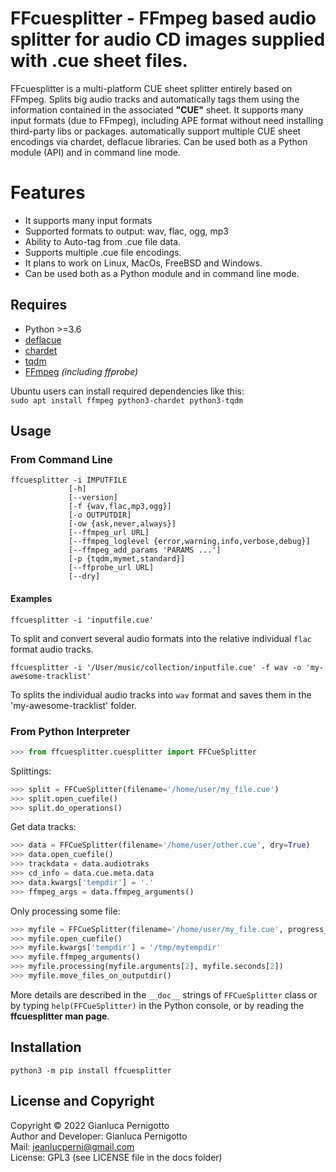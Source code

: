 # FFcuesplitter - FFmpeg based audio splitter for audio CD images supplied with .cue sheet files.

FFcuesplitter is a multi-platform CUE sheet splitter entirely based on FFmpeg. 
Splits big audio tracks and automatically tags them using the information 
contained in the associated **"CUE"** sheet. It supports many input formats 
(due to FFmpeg), including APE format without need installing third-party libs 
or packages. automatically support multiple CUE sheet encodings via chardet, deflacue 
libraries. Can be used both as a Python module (API) and in command line mode.   

# Features

- It supports many input formats
- Supported formats to output: wav, flac, ogg, mp3
- Ability to Auto-tag from .cue file data.
- Supports multiple .cue file encodings.
- It plans to work on Linux, MacOs, FreeBSD and Windows.
- Can be used both as a Python module and in command line mode.

## Requires

- Python >=3.6
- [deflacue](https://pypi.org/project/deflacue/)
- [chardet](https://pypi.org/project/chardet/)
- [tqdm](https://pypi.org/project/tqdm/#description)
- [FFmpeg](https://ffmpeg.org/) *(including ffprobe)*

 
Ubuntu users can install required dependencies like this:   
`sudo apt install ffmpeg python3-chardet python3-tqdm`   

## Usage

### From Command Line

```
ffcuesplitter -i IMPUTFILE
             [-h] 
             [--version] 
             [-f {wav,flac,mp3,ogg}] 
             [-o OUTPUTDIR]
             [-ow {ask,never,always}] 
             [--ffmpeg_url URL]
             [--ffmpeg_loglevel {error,warning,info,verbose,debug}]
             [--ffmpeg_add_params 'PARAMS ...'] 
             [-p {tqdm,mymet,standard}]
             [--ffprobe_url URL] 
             [--dry]

```

#### Examples

`ffcuesplitter -i 'inputfile.cue'`   

To split and convert several audio formats into the relative individual 
`flac` format audio tracks.    

`ffcuesplitter -i '/User/music/collection/inputfile.cue' -f wav -o 'my-awesome-tracklist'`   

To splits the individual audio tracks into `wav` format 
and saves them in the 'my-awesome-tracklist' folder.   

### From Python Interpreter

```python
>>> from ffcuesplitter.cuesplitter import FFCueSplitter
```

Splittings:   

```python
>>> split = FFCueSplitter(filename='/home/user/my_file.cue')
>>> split.open_cuefile()
>>> split.do_operations()
```

Get data tracks:   

```python
>>> data = FFCueSplitter(filename='/home/user/other.cue', dry=True)
>>> data.open_cuefile()
>>> trackdata = data.audiotraks
>>> cd_info = data.cue.meta.data
>>> data.kwargs['tempdir'] = '.'
>>> ffmpeg_args = data.ffmpeg_arguments()
```

Only processing some file:   

```python
>>> myfile = FFCueSplitter(filename='/home/user/my_file.cue', progress_meter='tqdm')
>>> myfile.open_cuefile()
>>> myfile.kwargs['tempdir'] = '/tmp/mytempdir'
>>> myfile.ffmpeg_arguments()
>>> myfile.processing(myfile.arguments[2], myfile.seconds[2])
>>> myfile.move_files_on_outputdir()
```

More details are described in the `__doc__` strings of `FFCueSplitter` class or by typing 
`help(FFCueSplitter)` in the Python console, or by reading the **ffcuesplitter man page**.

## Installation

`python3 -m pip install ffcuesplitter`

## License and Copyright

Copyright © 2022 Gianluca Pernigotto   
Author and Developer: Gianluca Pernigotto   
Mail: <jeanlucperni@gmail.com>   
License: GPL3 (see LICENSE file in the docs folder)


